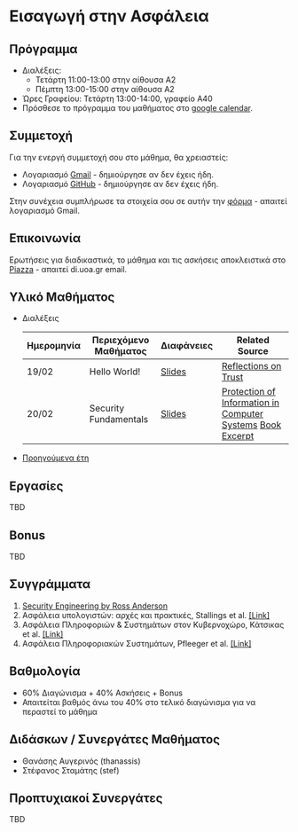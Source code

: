 #  Εισαγωγή στην Ασφάλεια

## Πρόγραμμα

* Διαλέξεις:
    * Τετάρτη 11:00-13:00 στην αίθουσα Α2
    * Πέμπτη 13:00-15:00 στην αίθουσα Α2
* Ώρες Γραφείου: Τετάρτη 13:00-14:00, γραφείο Α40
* Πρόσθεσε το πρόγραμμα του μαθήματος στο [google calendar](https://calendar.google.com/calendar/u/3?cid=Y19mMDU1MTYyMjcyYjI1ZjY5ZThhYjcxODY2OTYzMmNiOGJiYTc5MDJjYTYzYThlNTRiZGFhOGVjYTJkYTA0NDg0QGdyb3VwLmNhbGVuZGFyLmdvb2dsZS5jb20).

## Συμμετοχή

Για την ενεργή συμμετοχή σου στο μάθημα, θα χρειαστείς:

* Λογαριασμό [Gmail](https://accounts.google.com/SignUp) - δημιούργησε αν δεν έχεις ήδη.
* Λογαριασμό [GitHub](https://github.com/join) - δημιούργησε αν δεν έχεις ήδη.

Στην συνέχεια συμπλήρωσε τα στοιχεία σου σε αυτήν την [φόρμα](https://forms.gle/5f1GroXqks6dfVpS7) - απαιτεί λογαριασμό Gmail.

## Επικοινωνία

Ερωτήσεις για διαδικαστικά, το μάθημα και τις ασκήσεις αποκλειστικά στο [Piazza](https://piazza.com/uoa.gr/spring2025/1c4cb7f) - απαιτεί di.uoa.gr email.

## Υλικό Μαθήματος

* Διαλέξεις

    | Ημερομηνία | Περιεχόμενο Μαθήματος | Διαφάνειες | Related Source |
    | --- | --- | --- | --- |
    | 19/02 | Hello World! | [Slides](./resources/00-introduction.pdf) | [Reflections on Trust](https://www.cs.cmu.edu/~rdriley/487/papers/Thompson_1984_ReflectionsonTrustingTrust.pdf)|
    | 20/02 | Security Fundamentals | [Slides](./resources/09-security-fundamentals.pdf) | [Protection of Information in Computer Systems](https://www.cl.cam.ac.uk/teaching/1011/R01/75-protection.pdf) [Book Excerpt](https://beerkay.github.io/cs529/content/papers/saltzerschroeder.pdf) |



* [Προηγούμενα έτη](https://ys13.chatzi.org/)

## Εργασίες

TBD

## Bonus

TBD

## Συγγράμματα

1. [Security Engineering by Ross Anderson](https://github.com/tpn/pdfs/blob/master/Security%20Engineering%20-%20Ross%20Anderson%20(v1).pdf)
1. Ασφάλεια υπολογιστών: αρχές και πρακτικές, Stallings et al. [[Link]](https://service.eudoxus.gr/search/#a/id:50656354/0)
1. Ασφάλεια Πληροφοριών & Συστημάτων στον Κυβερνοχώρο, Κάτσικας et al. [[Link]](https://service.eudoxus.gr/search/#a/id:50656354/0)
1. Ασφάλεια Πληροφοριακών Συστημάτων, Pfleeger et al. [[Link]](https://service.eudoxus.gr/search/#a/id:50656354/0)

## Βαθμολογία

* 60% Διαγώνισμα + 40% Ασκήσεις + Bonus
* Απαιτείται βαθμός άνω του 40% στο τελικό διαγώνισμα για να περαστεί το μάθημα

## Διδάσκων / Συνεργάτες Μαθήματος

* Θανάσης Αυγερινός (thanassis)
* Στέφανος Σταμάτης (stef)

## Προπτυχιακοί Συνεργάτες

TBD
